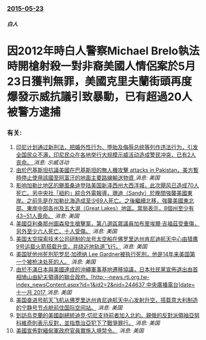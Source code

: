 ### [2015-05-23](/news/2015/05/23/index.md)

##### 白人
# 因2012年時白人警察Michael Brelo執法時開槍射殺一對非裔美國人情侶案於5月23日獲判無罪，美國克里夫蘭街頭再度爆發示威抗議引致暴動，已有超過20人被警方逮捕




### 有关:

1. [印尼计划通过新刑法，把婚外性行为、堕胎及侮辱总统等列作违法行为，引发全国民众不满，印尼民众在各地举行大规模示威活动造成警民冲突，已有2人丧命。 ](/zh/news/2019/09/27/印尼计划通过新刑法-把婚外性行为-堕胎及侮辱总统等列作违法行为-引发全国民众不满-印尼民众在各地举行大规模示威活动造成警.md) _消息: 示威活动_
2. [ 由於巴基斯坦抗議美國在巴基斯坦的無人機攻擊 attacks in Pakistan，美方暫時停止使用該國至阿富汗的地面主要路線輸送物資 ](/zh/news/2013/12/4/由於巴基斯坦抗議美國在巴基斯坦的無人機攻擊-attacks-in-Pakistan-美方暫時停止使用該國至阿富汗的地面.md) _消息: 美国_
3. [影响加勒比地区的颶風桑迪登陆美国新泽西州大西洋城，此次飓风已造成70人死亡。另中央社「紐約」綜合外電報導，珊迪（Sandy）於晚間強襲美國東岸。之前先是在加勒比海造成至少69人死亡。之後繼續北移，強襲美國東北部、東岸中部各州及五大湖（Great Lakes）地區。當局表示，8個州至少有43~51人喪命。](/zh/news/2012/10/29/影响加勒比地区的颶風桑迪登陆美国新泽西州大西洋城-此次飓风已造成70人死亡-另中央社-紐約-綜合外電報導-珊迪-Sand.md) _消息: 美国_
4. [美國亞利桑那州圖森發生槍擊案，第八選區眾議員加布里埃爾·吉福茲受重傷，另外至少六人死亡、十人受傷。](/zh/news/2011/01/8/美國亞利桑那州圖森發生槍擊案-第八選區眾議員加布里埃爾-吉福茲受重傷-另外至少六人死亡-十人受傷.md) _消息: 美国_
5. [ 美国太空探索技术公司研制的龙号太空船在佛罗里达州肯尼迪航天中心由猎鹰9号运载火箭搭载升空，并绕近地轨道飞行。](/zh/news/2010/12/8/美国太空探索技术公司研制的龙号太空船在佛罗里达州肯尼迪航天中心由猎鹰9号运载火箭搭载升空-并绕近地轨道飞行.md) _消息: 美国_
6. [ 美国犹他州死刑犯罗尼·加德纳 Lee Gardner被执行死刑，他是14年来美国第一个被枪决处死的人。](/zh/news/2010/06/18/美国犹他州死刑犯罗尼-加德纳-Lee-Gardner被执行死刑-他是14年来美国第一个被枪决处死的人.md) _消息: 美国_
7. [ 由於不滿日本與美國達成的沖繩軍事基地遷移協議，日本社民黨宣佈退出由首相鳩山由紀夫領導的聯合政府。[http:--news.rti.org.tw-index_newsContent.aspx?id=1&id2=2&nid=244637 中央廣播電台]date=十一月 2017 ](/zh/news/2010/05/30/由於不滿日本與美國達成的沖繩軍事基地遷移協議-日本社民黨宣佈退出由首相鳩山由紀夫領導的聯合政府-http-new.md) _消息: 美国_
8. [ 美国奋进号航天飞机从佛罗里达州肯尼迪航天中心发射升空，搭载意大利制造的宁静号节点舱前住国际空间站。](/zh/news/2010/02/8/美国奋进号航天飞机从佛罗里达州肯尼迪航天中心发射升空-搭载意大利制造的宁静号节点舱前住国际空间站.md) _消息: 美国_
9. [到訪烏克蘭的美國副總統迪克·切尼支持前者加入北約。親俄的反對派領袖亞努科維奇則表示反對，並指喬治亞犯下了戰爭罪行。](/zh/news/2008/09/5/到訪烏克蘭的美國副總統迪克-切尼支持前者加入北約-親俄的反對派領袖亞努科維奇則表示反對-並指喬治亞犯下了戰爭罪行.md) _消息: 美国_
10. [美國宣佈對緬甸軍政府官員實施入境禁令。](/zh/news/2007/09/28/美國宣佈對緬甸軍政府官員實施入境禁令.md) _消息: 美国_
